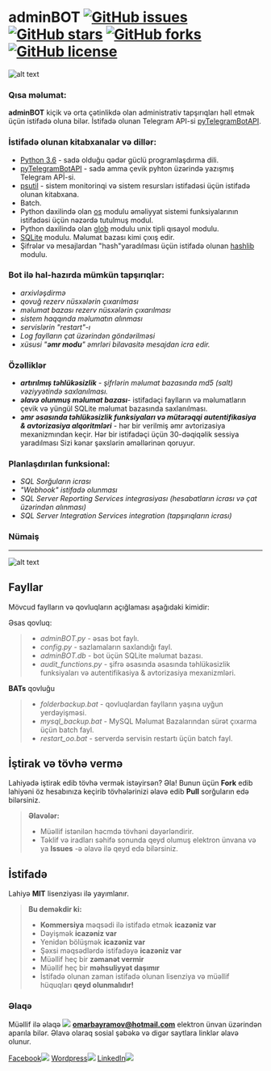 # adminBOT [![GitHub issues](https://img.shields.io/github/issues/limpapud/aze_bots.svg)](https://github.com/limpapud/aze_bots/issues) [![GitHub stars](https://img.shields.io/github/stars/limpapud/aze_bots.svg)](https://github.com/limpapud/aze_bots/stargazers) [![GitHub forks](https://img.shields.io/github/forks/limpapud/aze_bots.svg)](https://github.com/limpapud/aze_bots/network) [![GitHub license](https://img.shields.io/github/license/limpapud/aze_bots.svg)](https://github.com/limpapud/aze_bots/blob/master/LICENSE)
![alt text](https://github.com/limpapud/aze_bots/blob/master/adminBOT/assets/logo.png)

### Qısa məlumat:

**adminBOT** kiçik və orta çətinlikdə olan administrativ tapşırıqları həll etmək üçün istifadə oluna bilər. İstifadə olunan Telegram API-si [pyTelegramBotAPI]( https://github.com/eternnoir/pyTelegramBotAPI).

### İstifadə olunan kitabxanalar və dillər:

- [Python 3.6]( https://www.python.org/downloads/release/python-360/) - sadə olduğu qədər güclü programlaşdırma dili.
- [pyTelegramBotAPI]( https://github.com/eternnoir/pyTelegramBotAPI) - sadə amma çevik pyhton üzərində yazışmış Telegram APİ-si.
- [psutil]( https://github.com/giampaolo/psutil) - sistem monitorinqi və sistem resursları istifadəsi üçün istifadə olunan kitabxana.
- Batch.
- Python daxilində olan [os]( https://docs.python.org/2/library/os.html) modulu əməliyyat sistemi funksiyalarının istifadəsi üçün nəzərdə tutulmuş modul.
- Python daxilində olan [glob]( https://docs.python.org/3/library/glob.html) modulu unix tipli qısayol modulu.
- [SQLite]( https://www.sqlite.org/) modulu. Məlumat bazası kimi çıxış edir.
- Şifrələr və mesajlardan "hash"yaradılması üçün istifadə olunan [hashlib]( https://docs.python.org/2/library/hashlib.html) modulu.


### Bot ilə hal-hazırda mümkün tapşırıqlar:

- *arxivləşdirmə*
- *qovuğ rezerv nüsxələrin çıxarılması*
- *məlumat bazası rezerv nüsxələrin çıxarılması*
- *sistem haqqında məlumatın alınması*
- *servislərin "restart"-ı*
- *Log faylların çat üzərindən göndərilməsi*
-  *xüsusi "***əmr modu***" əmrləri bilavasitə mesajdan icra edir.*

### Özəlliklər

- ***artırılmış təhlükəsizlik*** - *şifrlərin məlumat bazasında md5 (salt) vəziyyətində saxlanılması.*
- ***əlavə olunmuş məlumat bazası***- istifadəçi faylların və məlumatların çevik və yüngül SQLite məlumat bazasında saxlanılması.
- ***əmr əsasında təhlükəsizlik funksiyaları və mütərəqqi autentifikasiya & avtorizasiya alqoritmləri*** - hər bir verilmiş əmr avtorizasiya mexanizmından keçir. Hər bir istifadəçi üçün 30-dəqiqəlik sessiya yaradılması Sizi kənar şəxslərin əməllərinən qoruyur.


### Planlaşdırılan funksional:

- *SQL Sorğuların icrası*
- *"Webhook" istifadə olunması*
- *SQL Server Reporting Services integrasiyası (hesabatların icrası və çat üzərindən alınması)*
- *SQL Server Integration Services integration (tapşırıqların icrası)*


### Nümaiş
----------

![alt text](https://github.com/limpapud/aze_bots/blob/master/adminBOT/assets/demo.png)

Fayllar
-------------------
Mövcud faylların və qovluqların açığlaması aşağıdaki kimidir:

Əsas qovluq:

> - *adminBOT.py* - əsas bot faylı.
> - *config.py* - sazlamaların saxlandığı fayl.
> - *adminBOT.db* - bot üçün SQLite məlumat bazası.
> - *audit_functions.py* -  şifrə əsasında əsasında təhlükəsizlik funksiyaları və autentifikasiya & avtorizasiya mexanizmləri.

**BATs** qovluğu
> - *folderbackup.bat* - qovluqlardan faylların yaşına uyğun yerdəyişməsi.
> - *mysql_backup.bat* - MySQL Məlumat Bazalarından sürət çıxarma üçün batch fayl.
> - *restart_oo.bat* - serverdə servisin restartı üçün batch fayl.

İştirak və tövhə vermə
----------------------
Lahiyədə iştirak edib tövhə vermək istəyirsən? Əla! Bunun üçün **Fork** edib lahiyəni öz hesabınıza keçirib tövhələrinizi əlavə edib **Pull** sorğuların edə bilərsiniz.

> **Əlavələr:**
> - Müəllif  istənilən həcmdə tövhəni dəyərləndirir.
> - Təklif və iradları səhifə sonunda qeyd olumuş elektron ünvana və ya **Issues** -ə əlavə ilə qeyd edə bilərsiniz.


İstifadə
-------------
Lahiyə **MIT** lisenziyası ilə yayımlanır.
> **Bu deməkdir ki:**
> - **Kommersiya** məqsədi ilə istifadə etmək **icazəniz var**
> - Dəyişmək **icazəniz var**
> - Yenidən bölüşmək **icazəniz var**
> - Şəxsi məqsədlərdə istifadəyə **icazəniz var**
> - Müəllif heç bir **zəmanət vermir**
> - Müəllif heç bir **məhsuliyyət daşımır**
> - İstifadə olunan zaman istifadə olunan lisenziya və müəllif hüquqları **qeyd olunmalıdır!**


### Əlaqə

Müəllif ilə əlaqə [![](https://www.shareicon.net/data/16x16/2015/11/02/665918_email_512x512.png)](mailto:omarbayramov@hotmail.com) **omarbayramov@hotmail.com** elektron ünvan üzərindən aparıla bilər.
Əlavə olaraq sosial şəbəkə və digər saytlara linklər əlavə olunur.

[Facebook![](https://www.shareicon.net/data/32x32/2016/06/20/606800_facebook_48x48.png)](https://www.facebook.com/Omar.X.Bayramov)
[Wordpress![](https://www.shareicon.net/data/32x32/2016/07/14/606997_wordpress_64x64.png)](https://omarbayramov.wordpress.com/) [LinkedIn![](https://www.shareicon.net/data/32x32/2016/06/20/606446_linkedin_48x48.png)](https://www.linkedin.com/in/omarbayramov/)
